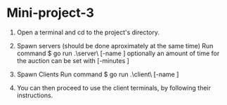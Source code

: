 # Mini-project-3
1. Open a terminal and cd to the project's directory. 

2. Spawn servers (should be done aproximately at the same time)
   Run command $ go run .\server\ [-name <name>]
   optionally an amount of time for the auction can be set with [-minutes <time>]

3. Spawn Clients
   Run command $ go run .\client\ [-name <name>]

4. You can then proceed to use the client terminals, by following their instructions.